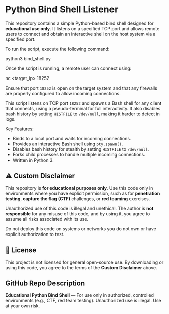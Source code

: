 # Python Bind Shell Listener

This repository contains a simple Python-based bind shell designed for **educational use only**. It listens on a specified TCP port and allows remote users to connect and obtain an interactive shell on the host system via a specified port. 

To run the script, execute the following command:

python3 bind_shell.py

Once the script is running, a remote user can connect using:

nc <target_ip> 18252

Ensure that port `18252` is open on the target system and that any firewalls are properly configured to allow incoming connections.

This script listens on TCP port `18252` and spawns a Bash shell for any client that connects, using a pseudo-terminal for full interactivity. It also disables bash history by setting `HISTFILE` to `/dev/null`, making it harder to detect in logs. 

Key Features:
- Binds to a local port and waits for incoming connections.
- Provides an interactive Bash shell using `pty.spawn()`.
- Disables bash history for stealth by setting `HISTFILE` to `/dev/null`.
- Forks child processes to handle multiple incoming connections.
- Written in Python 3.

## ⚠️ Custom Disclaimer

This repository is **for educational purposes only**. Use this code only in environments where you have explicit permission, such as for **penetration testing**, **capture the flag (CTF)** challenges, or **red teaming** exercises.

Unauthorized use of this code is illegal and unethical. The author is **not responsible** for any misuse of this code, and by using it, you agree to assume all risks associated with its use.

Do not deploy this code on systems or networks you do not own or have explicit authorization to test.

## 📄 License

This project is not licensed for general open-source use. By downloading or using this code, you agree to the terms of the **Custom Disclaimer** above.

## GitHub Repo Description

**Educational Python Bind Shell** — For use only in authorized, controlled environments (e.g., CTF, red team testing). Unauthorized use is illegal. Use at your own risk.
